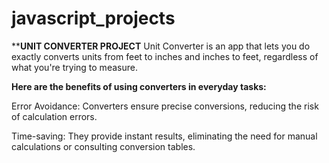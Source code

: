 # javascript_projects
****UNIT CONVERTER PROJECT**
Unit Converter is an app that lets you do exactly converts units from feet to inches and inches to feet, regardless of what you're trying to measure.

**Here are the benefits of using converters in everyday tasks:**

Error Avoidance: Converters ensure precise conversions, reducing the risk of calculation errors.

Time-saving: They provide instant results, eliminating the need for manual calculations or consulting conversion tables.
